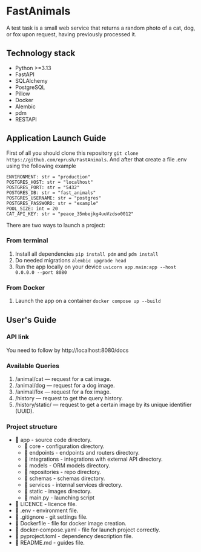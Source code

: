 # FastAnimals
A test task is a small web service that returns a random photo of a cat, dog, or fox upon request, having previously processed it.

## Technology stack
- Python >=3.13
- FastAPI
- SQLAlchemy
- PostgreSQL
- Pillow
- Docker
- Alembic
- pdm
- RESTAPI

## Application Launch Guide
First of all you should сlone this repository ``` git clone https://github.com/eprush/FastAnimals ```. 
And after that create a file .env using the following example

```
ENVIRONMENT: str = "production"
POSTGRES_HOST: str = "localhost"
POSTGRES_PORT: str = "5432"
POSTGRES_DB: str = "fast_animals"
POSTGRES_USERNAME: str = "postgres"
POSTGRES_PASSWORD: str = "example"
POOL_SIZE: int = 20
CAT_API_KEY: str = "peace_35mbejkg4uuVzdso0012"
```

There are two ways to launch a project:
### From terminal
1. Install all dependencies ``` pip install pdm ``` and ``` pdm install ```
2. Do needed migrations ``` alembic upgrade head ```
3. Run the app locally on your device ``` uvicorn app.main:app --host 0.0.0.0 --port 8080 ```

### From Docker
1. Launch the app on a container ``` docker compose up --build ```


## User's Guide

### API link
You need to follow by http://localhost:8080/docs

### Available Queries
1. /animal/cat — request for a cat image.
2. /animal/dog — request for a dog image.
3. /animal/fox — request for a fox image.
4. /history — request to get the query history.
5. /history/static/<uuid> — request to get a certain image by its unique identifier (UUID).

### Project structure
- 📁 app - source code directory.
    - 📁 core - configuration directory.
    - 📁 endpoints - endpoints and routers directory.
    - 📁 integrations - integrations with external API directory.
    - 📁 models - ORM models directory.
    - 📁 repositories - repo directory.
    - 📁 schemas - schemas directory.
    - 📁 services - internal services directory.
    - 📁 static - images directory.
    - 📄 main.py - launching script
- 📄 LICENCE - licence file.
- 📄 .env - environment file.
- 📄 .gitignore - git settings file.
- 📄 Dockerfile - file for docker image creation.
- 📄 docker-compose.yaml - file for launch project correctly.
- 📄 pyproject.toml - dependency description file.
- 📄 README.md - guides file.
